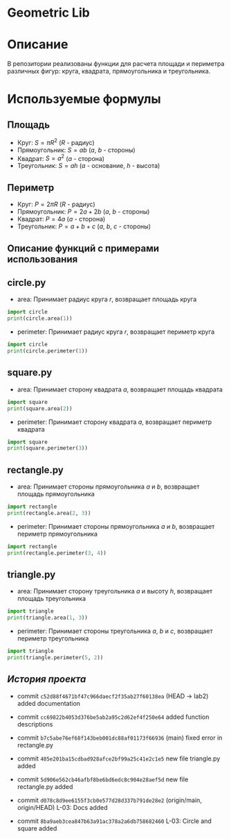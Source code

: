 # Geometric Lib

# Описание
В репозитории реализованы функции для расчета площади и периметра различных фигур: круга, квадрата, прямоугольника и треугольника.

# Используемые формулы

## Площадь
- Круг: $S = \pi R^2$ ($R$ - радиус)
- Прямоугольник: $S = ab$ ($a$, $b$ - стороны)
- Квадрат: $S = a^2$ ($a$ - сторона)
- Треугольник: $S = ah$ ($a$ - основание, $h$ - высота)

## Периметр
- Круг: $P = 2 \pi R$ ($R$ - радиус)
- Прямоугольник: $P = 2a + 2b$ ($a$, $b$ - стороны)
- Квадрат: $P = 4a$ ($a$ - сторона)
- Треугольник: $P = a + b + c$ ($a$, $b$, $c$ - стороны)


## Описание функций с примерами использования

## **circle.py**
- area: Принимает радиус круга $r$, возвращает площадь круга
```python
import circle
print(circle.area(1)) 
```

- perimeter: Принимает радиус круга $r$, возвращает периметр круга
```python
import circle
print(circle.perimeter(1)) 
```

## **square.py**
- area: Принимает сторону квадрата $a$, возвращает площадь квадрата
```python
import square
print(square.area(2)) 
```

- perimeter: Принимает сторону квадрата $а$, возвращает периметр квадрата
```python
import square
print(square.perimeter(3)) 
```

## **rectangle.py**
- area: Принимает стороны прямоугольника $a$ и $b$, возвращает площадь прямоугольника
```python
import rectangle
print(rectangle.area(2, 3)) 
```

- perimeter: Принимает стороны прямоугольника $а$ и $b$, возвращает периметр прямоугольника
```python
import rectangle
print(rectangle.perimeter(3, 4)) 
```

## **triangle.py**
- area: Принимает сторону треугольника $a$ и высоту $h$, возвращает площадь треугольника 
```python
import triangle
print(triangle.area(1, 3)) 
```

- perimeter: Принимает стороны треугольника $a$, $b$ и $c$, возвращает периметр треугольника
```python
import triangle
print(triangle.perimeter(5, 2)) 
```

## *История проекта*


- commit `c52d88f4671bf47c966daecf2f35ab27f60138ea` (HEAD -> lab2) added documentation

- commit `cc69822b4053d376be5ab2a95c2d62ef4f250e64` added function descriptions

- commit `b7c5abe76ef68f143beb001dc88af01173f66936` (main) fixed error in rectangle.py

- commit `405e201ba15cdbad928afce2bf99a25c41e2c1e5` new file triangle.py added

- commit `5d906e562cb46afbf8be6bd6edc8c904e28aef5d` new file rectangle.py added

- commit `d078c8d9ee6155f3cb0e577d28d337b791de28e2` (origin/main, origin/HEAD) L-03: Docs added

- commit `8ba9aeb3cea847b63a91ac378a2a6db758682460` L-03: Circle and square added
  
